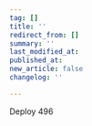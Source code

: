 ```yaml
---
tag: []
title: ''
redirect_from: []
summary: ''
last_modified_at: 
published_at: 
new_article: false
changelog: ''

---
```

Deploy 496